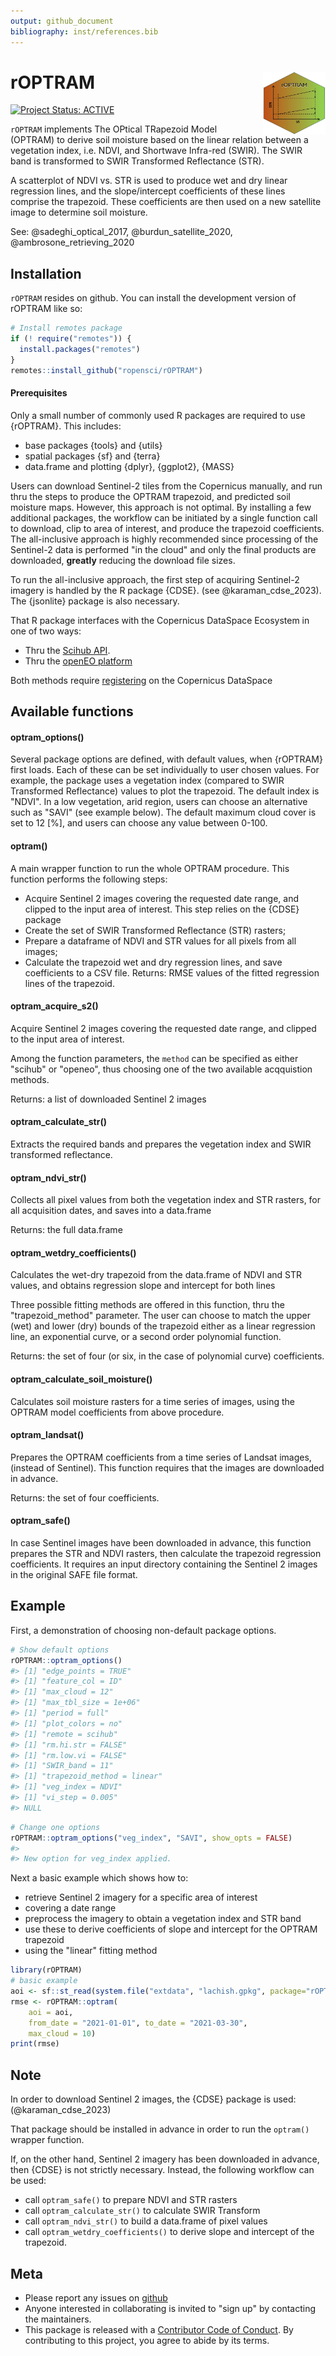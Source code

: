 ```yaml
---
output: github_document
bibliography: inst/references.bib
---
```


<!-- README.md is generated from README.Rmd. Please edit that file -->




# rOPTRAM  <img align="right" width="100" height="100" src="vignettes/images/rOPTRAM_logo.jpg">

<!-- badges: start -->
[![Project Status: ACTIVE](https://www.repostatus.org/badges/latest/active.svg)](https://www.repostatus.org/#active)
<!-- badges: end -->

`rOPTRAM` implements The OPtical TRapezoid Model (OPTRAM) 
  to derive soil moisture based on the linear relation between a vegetation index, i.e. NDVI, and Shortwave Infra-red (SWIR).  The SWIR band is transformed to SWIR Transformed Reflectance (STR).
  
  A scatterplot of NDVI vs. STR is used to produce wet and dry linear regression lines, and the slope/intercept coefficients of these lines comprise the trapezoid. These coefficients are then used on a new satellite image to determine soil moisture.

  See:  @sadeghi_optical_2017, @burdun_satellite_2020, @ambrosone_retrieving_2020


## Installation

`rOPTRAM` resides on github.
You can install the development version of rOPTRAM like so:


``` r
# Install remotes package
if (! require("remotes")) {
  install.packages("remotes")
}
remotes::install_github("ropensci/rOPTRAM")
```

#### Prerequisites

Only a small number of commonly used R packages are required to use {rOPTRAM}. This includes:
 - base packages {tools} and {utils}
 - spatial packages {sf} and {terra}
 - data.frame and plotting {dplyr}, {ggplot2}, {MASS}

Users can download Sentinel-2 tiles from the Copernicus manually, and run thru the steps to produce the OPTRAM trapezoid, and predicted soil moisture maps. However, this approach is not optimal. By installing a few additional packages, the workflow can be initiated by a single function call to download, clip to area of interest, and produce the trapezoid coefficients. The all-inclusive approach is highly recommended since processing of the Sentinel-2 data is performed "in the cloud" and only the final products are downloaded, **greatly** reducing the download file sizes. 

To run the all-inclusive approach, the first step of acquiring Sentinel-2 imagery is handled by the R package {CDSE}. (see @karaman_cdse_2023). The {jsonlite} package is also necessary.

That R package interfaces with the Copernicus DataSpace Ecosystem in one of two ways:
 - Thru the [Scihub API](https://shapps.dataspace.copernicus.eu/dashboard/#/).
 - Thru the [openEO platform](https://openeo.dataspace.copernicus.eu/) 
 
Both methods require [registering](https://dataspace.copernicus.eu/) on the Copernicus DataSpace 

## Available functions

#### optram_options()

Several package options are defined, with default values, when {rOPTRAM} first loads. Each of these can be set individually to user chosen values. For example, the package uses a vegetation index (compared to SWIR Transformed Reflectance) values to plot the trapezoid. The default index is "NDVI". In a low vegetation, arid region, users can choose an alternative such as "SAVI" (see example below). The default maximum cloud cover is set to 12 [%], and users can choose any value between 0-100. 

#### optram()

A main wrapper function to run the whole OPTRAM procedure. 
This function performs the following steps:

  - Acquire Sentinel 2 images covering the requested date range, and clipped to the input area of interest. This step relies on the {CDSE} package
  - Create the set of SWIR Transformed Reflectance (STR) rasters;
  - Prepare a dataframe of NDVI and STR values for all pixels from all images;
  - Calculate the trapezoid wet and dry regression lines, and save coefficients to a CSV file.
Returns: RMSE values of the fitted regression lines of the trapezoid.


#### optram_acquire_s2()
Acquire Sentinel 2 images covering the requested date range, and clipped to the input area of interest.

Among the function parameters, the `method` can be specified as either "scihub" or "openeo", thus choosing one of the two available acqquistion methods.

Returns: a list of downloaded Sentinel 2 images


#### optram_calculate_str()
Extracts the required bands and prepares the vegetation index and SWIR transformed reflectance.

#### optram_ndvi_str()
Collects all pixel values from both the vegetation index and STR rasters, for all acquisition dates, and saves into a data.frame

Returns: the full data.frame


#### optram_wetdry_coefficients()
Calculates the wet-dry trapezoid from the data.frame of NDVI and STR values, and obtains regression slope and intercept for both lines

Three possible fitting methods are offered in this function, thru the "trapezoid_method" parameter. The user can choose to match the upper (wet) and lower (dry) bounds of the trapezoid either as a linear regression line, an exponential curve, or a second order polynomial function.

Returns: the set of four (or six, in the case of polynomial curve) coefficients.

#### optram_calculate_soil_moisture()
Calculates soil moisture rasters for a time series of images, using the OPTRAM model coefficients from above procedure.

#### optram_landsat()
Prepares the OPTRAM coefficients from a time series of Landsat images, (instead of Sentinel). This function requires that the images are downloaded in advance.

Returns: the set of four coefficients.


#### optram_safe()
In case Sentinel images have been downloaded in advance, this function prepares the STR and NDVI rasters, then calculate the trapezoid regression coefficients. It requires an input directory containing the Sentinel 2 images in the original SAFE file format.


## Example

First, a demonstration of choosing non-default package options.


``` r
# Show default options
rOPTRAM::optram_options()
#> [1] "edge_points = TRUE"
#> [1] "feature_col = ID"
#> [1] "max_cloud = 12"
#> [1] "max_tbl_size = 1e+06"
#> [1] "period = full"
#> [1] "plot_colors = no"
#> [1] "remote = scihub"
#> [1] "rm.hi.str = FALSE"
#> [1] "rm.low.vi = FALSE"
#> [1] "SWIR_band = 11"
#> [1] "trapezoid_method = linear"
#> [1] "veg_index = NDVI"
#> [1] "vi_step = 0.005"
#> NULL
```

``` r
# Change one options
rOPTRAM::optram_options("veg_index", "SAVI", show_opts = FALSE)
#> 
#> New option for veg_index applied.
```

Next a basic example which shows how to:

  - retrieve Sentinel 2 imagery for a specific area of interest
  - covering a date range
  - preprocess the imagery to obtain a vegetation index and STR band
  - use these to derive coefficients of slope and intercept for the OPTRAM trapezoid
  - using the "linear" fitting method


``` r
library(rOPTRAM)
# basic example
aoi <- sf::st_read(system.file("extdata", "lachish.gpkg", package="rOPTRAM"))
rmse <- rOPTRAM::optram(
    aoi = aoi,
    from_date = "2021-01-01", to_date = "2021-03-30",
    max_cloud = 10)
print(rmse)
```

## Note

In order to download Sentinel 2 images, the {CDSE} package is used: (@karaman_cdse_2023)

That package should be installed in advance in order to run the `optram()` wrapper function.

If, on the other hand, Sentinel 2 imagery has been downloaded in advance, then {CDSE} is not strictly necessary.
Instead, the following workflow can be used:

  - call `optram_safe()` to prepare NDVI and STR rasters
  - call `optram_calculate_str()` to calculate SWIR Transform
  - call `optram_ndvi_str()` to build a data.frame of pixel values
  - call `optram_wetdry_coefficients()` to derive slope and intercept of the trapezoid. 

## Meta

  - Please report any issues on [github](https://github.com/ropensci/rOPTRAM/issues)
  - Anyone interested in collaborating is invited to "sign up" by contacting the maintainers.
  - This package is released with a [Contributor Code of Conduct](https://github.com/ropensci/.github/blob/master/CODE_OF_CONDUCT.md). By contributing to this project, you agree to abide by its terms.

